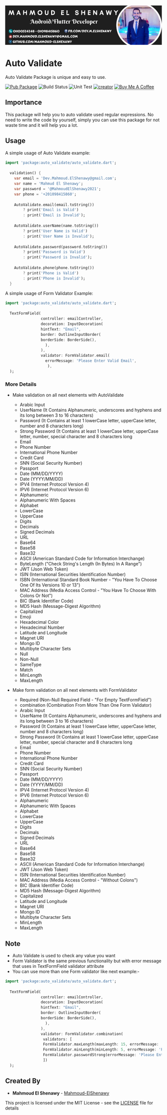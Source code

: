 ![](Creator_Info.jpg)

# Auto Validate

Auto Validate Package is unique and easy to use.

[![Pub Package](https://img.shields.io/badge/Pub%20get-Auto%20Validate-yellow)](https://pub.dev/packages/auto_validate)
![Build Status](https://img.shields.io/badge/Build-Passing-teal)
![Unit Test](https://img.shields.io/badge/Unit%20Test-Passing-red)
[![creator](https://img.shields.io/badge/Creator-Mahmoud%20El%20Shenawy-blue)](https://www.linkedin.com/in/dev-mahmoud-elshenawy/)
<a href="https://www.buymeacoffee.com/m.elshenawy" target="_blank"><img src="https://cdn.buymeacoffee.com/buttons/default-orange.png" alt="Buy Me A Coffee" style="height: 41px !important;width: 174px !important; box-shadow: 0px 3px 2px 0px rgba(190, 190, 190, 0.5) !important;-webkit-box-shadow: 0px 3px 2px 0px rgba(190, 190, 190, 0.5) !important;" > </a>

## Importance

This package will help you to auto validate used regular expressions. No need to write the code by yourself, simply you can use this package for not waste time and it will help you a lot.

## Usage

A simple usage of Auto Validate example:

```dart
import 'package:auto_validate/auto_validate.dart';

  validation() {
    var email = 'Dev.Mahmoud.ElShenawy@gmail.com';
    var name = 'Mahmud El Shenawy';
    var password = '@MahmoudElShenawy2021';
    var phone = '+201098415860';

    AutoValidate.email(email.toString())
        ? print('Email is Valid')
        : print('Email is Invalid');

    AutoValidate.userName(name.toString())
        ? print('User Name is Valid')
        : print('User Name is Invalid');

    AutoValidate.password(password.toString())
        ? print('Password is Valid')
        : print('Password is Invalid');

    AutoValidate.phone(phone.toString())
        ? print('Phone is Valid')
        : print('Phone is Invalid');
  }
```

A simple usage of Form Validator Example:

```dart
import 'package:auto_validate/auto_validate.dart';

  TextFormField(
                controller: emailController,
                decoration: InputDecoration(
                hintText: "Email",
                border: OutlineInputBorder(
                borderSide: BorderSide(),
                  ),
                ),
                validator: FormValidator.email(
                  errorMessage: 'Please Enter Valid Email',
                   ),
  );
```

### More Details

- Make validation on all next elements with AutoValidate

  - Arabic Input
  - UserName (It Contains Alphanumeric, underscores and hyphens and its long between 3 to 16 characters)
  - Password (It Contains at least 1 lowerCase letter, upperCase letter, number and 8 characters long)
  - Strong Password (It Contains at least 1 lowerCase letter, upperCase letter, number, special character and 8 characters long
  - Email
  - Phone Number
  - International Phone Number
  - Credit Card 
  - SNN (Social Security Number)
  - Passport
  - Date (MM/DD/YYYY)
  - Date (YYYY/MM/DD)
  - IPV4 (Internet Protocol Version 4)
  - IPV6 (Internet Protocol Version 6)
  - Alphanumeric
  - Alphanumeric With Spaces
  - Alphabet
  - LowerCase
  - UpperCase
  - Digits
  - Decimals
  - Signed Decimals
  - URL
  - Base64
  - Base58
  - Base32
  - ASCII (American Standard Code for Information Interchange)
  - ByteLength ("Check String's Length (In Bytes) In A Range")
  - JWT (Json Web Token)
  - ISIN (International Securities Identification Number)
  - ISBN (International Standard Book Number - "You Have To Choose One Of Its Versions 10 or 13") 
  - MAC Address (Media Access Control - "You Have To Choose With Colons Or Not")
  - BIC (Bank Identifier Code)
  - MD5 Hash (Message-Digest Algorithm)
  - Capitalized
  - Emoji
  - Hexadecimal Color
  - Hexadecimal Number
  - Latitude and Longitude
  - Magnet URI
  - Mongo ID
  - Multibyte Character Sets
  - Null 
  - Non-Null 
  - SameType
  - Match
  - MinLength
  - MaxLength
  
- Make form validation on all next elements with FormValidator

  - Required (Non-Null Required Field - "For Empty TextFormField")
  - combination (Combination From More Than One Form Validator)
  - Arabic Input
  - UserName (It Contains Alphanumeric, underscores and hyphens and its long between 3 to 16 characters)
  - Password (It Contains at least 1 lowerCase letter, upperCase letter, number and 8 characters long)
  - Strong Password (It Contains at least 1 lowerCase letter, upperCase letter, number, special character and 8 characters long
  - Email
  - Phone Number
  - International Phone Number
  - Credit Card 
  - SNN (Social Security Number)
  - Passport
  - Date (MM/DD/YYYY)
  - Date (YYYY/MM/DD)
  - IPV4 (Internet Protocol Version 4)
  - IPV6 (Internet Protocol Version 6)
  - Alphanumeric
  - Alphanumeric With Spaces
  - Alphabet
  - LowerCase
  - UpperCase
  - Digits
  - Decimals
  - Signed Decimals
  - URL
  - Base64
  - Base58
  - Base32
  - ASCII (American Standard Code for Information Interchange)
  - JWT (Json Web Token)
  - ISIN (International Securities Identification Number)
  - MAC Address (Media Access Control - "Without Colons")
  - BIC (Bank Identifier Code)
  - MD5 Hash (Message-Digest Algorithm)
  - Capitalized
  - Latitude and Longitude
  - Magnet URI
  - Mongo ID
  - Multibyte Character Sets
  - MinLength
  - MaxLength
  
## Note

- Auto Validate is used to check any value you want
- Form Validator is the same previous functionality but with error message that uses in TextFormField validator attribute
- You can use more than one Form validator like next example:-
```dart
import 'package:auto_validate/auto_validate.dart';

  TextFormField(
                controller: emailController,
                decoration: InputDecoration(
                hintText: "Email",
                border: OutlineInputBorder(
                borderSide: BorderSide(),
                  ),
                ),
                validator: FormValidator.combination(
                 validators: [
                 FormValidator.maxLength(maxLength: 15, errorMessage: 'Password Enter Valid Password With Max Length 15'),
                 FormValidator.minLength(minLength: 5, errorMessage: 'Password Enter Valid Password At Least Min Length 5'),
                 FormValidator.passwordStrong(errorMessage: 'Please Enter Valid Strong Password')
                 ])
  );
```



## Created By

- **Mahmoud El Shenawy** - [Mahmoud-ElShenawy](https://github.com/Mahmoud-ElShenawy/auto_validate)

This project is licensed under the MIT License - see the [LICENSE](https://github.com/Mahmoud-ElShenawy/auto_validate/blob/master/LICENSE) file for details
